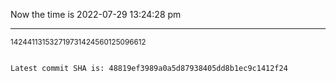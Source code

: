 Now the time is 2022-07-29 13:24:28 pm

---

<small>142441131532719731424560125096612</small>

```txt

Latest commit SHA is: 48819ef3989a0a5d87938405dd8b1ec9c1412f24
```
